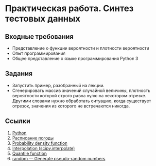 # Практическая работа. Синтез тестовых данных

## Входные требования

* Представление о функции вероятности и плотности вероятности
* Опыт программирования
* Общее представление о языке программирования Python 3

## Задания

* Запустить пример, разобранный на лекции.
* Сгенерировать массив значений случайной величины, плотность вероятности которой строго равна нулю на некотором отрезке. Другими словами нужно обработать ситуацию, когда существует отрезок, значения из которого не встречаются никогда.

## Ссылки

1. [Python](https://www.python.org/)
1. [Расписание погоды](https://rp5.ru/)
1. [Probability density function](https://en.wikipedia.org/wiki/Probability_density_function)
1. [Interpolation (scipy.interpolate)](https://docs.scipy.org/doc/scipy/reference/tutorial/interpolate.html)
1. [Quantile function](https://en.wikipedia.org/wiki/Quantile_function)
1. [random — Generate pseudo-random numbers](https://docs.python.org/3/library/random.html)
